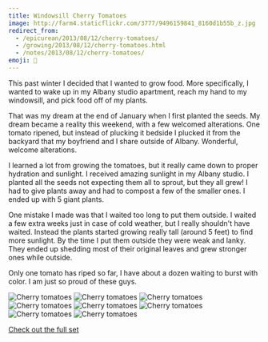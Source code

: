 ```yaml
---
title: Windowsill Cherry Tomatoes
image: http://farm4.staticflickr.com/3777/9496159841_8160d1b55b_z.jpg
redirect_from:
  - /epicurean/2013/08/12/cherry-tomatoes/
  - /growing/2013/08/12/cherry-tomatoes.html
  - /notes/2013/08/12/cherry-tomatoes/
emoji: 🍅
---
```


This past winter I decided that I wanted to grow food. More specifically, I wanted to wake up in my Albany studio apartment, reach my hand to my windowsill, and pick food off of my plants.

That was my dream at the end of January when I first planted the seeds. My dream became a reality this weekend, with a few welcomed alterations. One tomato ripened, but instead of plucking it bedside I plucked it from the backyard that my boyfriend and I share outside of Albany. Wonderful, welcome alterations.

I learned a lot from growing the tomatoes, but it really came down to proper hydration and sunlight. I received amazing sunlight in my Albany studio. I planted all the seeds not expecting them all to sprout, but they all grew! I had to give plants away and had to compost a few of the smaller ones. I ended up with 5 giant plants.

One mistake I made was that I waited too long to put them outside. I waited a few extra weeks just in case of cold weather, but I really shouldn't have waited. Instead the plants started growing really tall (around 5 feet) to find more sunlight. By the time I put them outside they were weak and lanky. They ended up shedding most of their original leaves and grew stronger ones while outside.

Only one tomato has riped so far, I have about a dozen waiting to burst with color. I am just so proud of these guys.

<div class="photos">

<img src="http://farm3.staticflickr.com/2825/9498963032_a064e727d7.jpg" class="img-thirds" alt="Cherry tomatoes">

<img src="http://farm4.staticflickr.com/3756/9496163413_621252bf15_z.jpg" class="img-thirds" alt="Cherry tomatoes">

<img src="http://farm8.staticflickr.com/7408/9496164677_9684654752.jpg" class="img-thirds" alt="Cherry tomatoes">

<img src="http://farm8.staticflickr.com/7377/9496166341_409b532162_z.jpg"   alt="Cherry tomatoes">

<img src="http://farm6.staticflickr.com/5476/9498969402_7715cfe3e5_z.jpg"  class="img-half" alt="Cherry tomatoes">

<img src="http://farm6.staticflickr.com/5347/9496172695_45e75ffc55_z.jpg"  class="img-half" alt="Cherry tomatoes">

<img src="http://farm6.staticflickr.com/5465/9498960026_f54b279544_z.jpg" class="img-half" alt="Cherry tomatoes">

<img src="http://farm4.staticflickr.com/3777/9496159841_8160d1b55b_z.jpg" class="img-half" alt="Cherry tomatoes">
</div>

[Check out the full set](http://www.flickr.com/photos/91218249@N05/sets/72157635042606211/)
